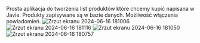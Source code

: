 Prosta aplikacja do tworzenia list produktów które chcemy kupić napisana w Javie.
Produkty zapisywane są w bazie danych. Możliwość włączenia powiadomień.
![Zrzut ekranu 2024-06-16 181006](https://github.com/jwrnski/ShoppingListApp/assets/100306134/feb0043e-cf01-41ca-8040-31fa829201e9)
![Zrzut ekranu 2024-06-16 181116](https://github.com/jwrnski/ShoppingListApp/assets/100306134/9a41c3c5-7fda-4a82-815e-6c2650a8f00c)
![Zrzut ekranu 2024-06-16 181050](https://github.com/jwrnski/ShoppingListApp/assets/100306134/52a13a55-5e49-43e8-afb8-2def448dac3f) 
![Zrzut ekranu 2024-06-16 180757](https://github.com/jwrnski/ShoppingListApp/assets/100306134/4bdda97a-409b-4521-9539-910bbc2da364)

